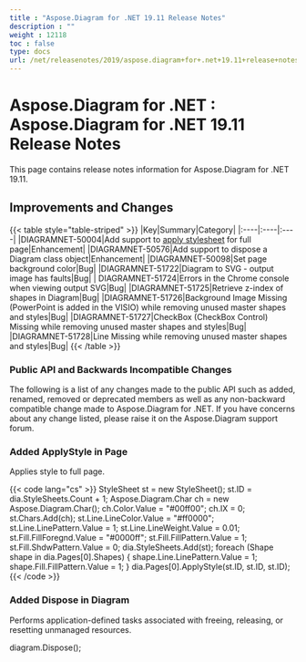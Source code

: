 ```yaml
---
title : "Aspose.Diagram for .NET 19.11 Release Notes" 
description : "" 
weight : 12118 
toc : false
type: docs
url: /net/releasenotes/2019/aspose.diagram+for+.net+19.11+release+notes/
---
```


# Aspose.Diagram for .NET : Aspose.Diagram for .NET 19.11 Release Notes


This page contains release notes information for Aspose.Diagram for .NET 19.11.

## Improvements and Changes

{{< table style="table-striped" >}}
|Key|Summary|Category|
|:----|:----|:----|
|DIAGRAMNET-50004|Add support to [apply stylesheet](https://docs2.aspose.com/diagram/net/developerguide/workingwithpages/format+visio+pages) for full page|Enhancement|
|DIAGRAMNET-50576|Add support to dispose a Diagram class object|Enhancement|
|DIAGRAMNET-50098|Set page background color|Bug|
|DIAGRAMNET-51722|Diagram to SVG - output image has faults|Bug|
| DIAGRAMNET-51724|Errors in the Chrome console when viewing output SVG|Bug|
|DIAGRAMNET-51725|Retrieve z-index of shapes in Diagram|Bug|
|DIAGRAMNET-51726|Background Image Missing (PowerPoint is added in the VISIO) while removing unused master shapes and styles|Bug|
|DIAGRAMNET-51727|CheckBox (CheckBox Control) Missing while removing unused master shapes and styles|Bug|
|DIAGRAMNET-51728|Line Missing while removing unused master shapes and styles|Bug|
{{< /table >}}

### **Public API and Backwards Incompatible Changes**

The following is a list of any changes made to the public API such as added, renamed, removed or deprecated members as well as any non-backward compatible change made to Aspose.Diagram for .NET. If you have concerns about any change listed, please raise it on the Aspose.Diagram support forum.

### Added ApplyStyle in Page

Applies style to full page.

{{< code lang="cs" >}}
StyleSheet st = new StyleSheet();
st.ID = dia.StyleSheets.Count + 1;
Aspose.Diagram.Char ch = new Aspose.Diagram.Char();
ch.Color.Value = "#00ff00";
ch.IX = 0;
st.Chars.Add(ch);
st.Line.LineColor.Value = "#ff0000";
st.Line.LinePattern.Value = 1;
st.Line.LineWeight.Value = 0.01;
st.Fill.FillForegnd.Value = "#0000ff";
st.Fill.FillPattern.Value = 1;
st.Fill.ShdwPattern.Value = 0;
dia.StyleSheets.Add(st);
foreach (Shape shape in dia.Pages[0].Shapes)
{
     shape.Line.LinePattern.Value = 1;
     shape.Fill.FillPattern.Value = 1;
}
dia.Pages[0].ApplyStyle(st.ID, st.ID, st.ID);
{{< /code >}}

### Added Dispose in Diagram

Performs application-defined tasks associated with freeing, releasing, or resetting unmanaged resources.

diagram.Dispose();


